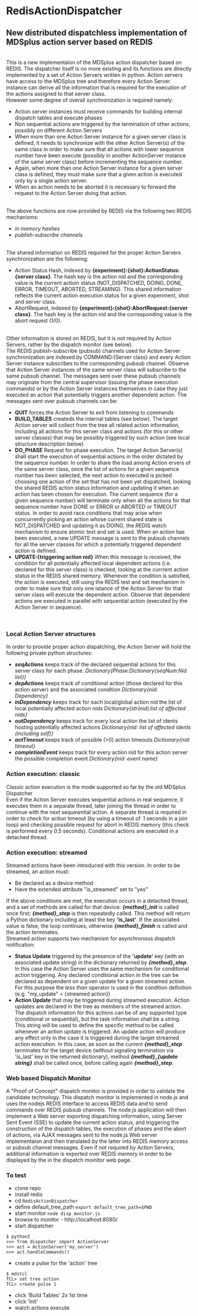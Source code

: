 RedisActionDispatcher
===
New distributed dispatchless implementation of MDSplus action server based on REDIS
---
<br>
This is a new implementaion of the MDSplus action dispatcher based on REDIS. The dispatcher itself is no more existing and its functions are directly implemented by a set of Action Servers written in python. Action servers have access to the MDSplus tree and therefore every Action Server instance can derive all the information that is required for the execution of the actions assigned to that server class. <br> However some degree of overall synchronization is required namely:

  - Action server instances must receive commands for building internal dispatch tables and execute phases
  - Non sequential actions are triggered by the termination of other actions, possibly on different Action Servers
  - When more than one Action Server instance for a given server class is defined, it needs to synchronize with the other Action Server(s) of the same class in order to make sure that all actions with lower sequence number have been execute (possibly in another ActionServer instance of the same server class) before incrementing the sequence number.
  - Again, when more than one Action Server instance for a given server class is defined, they must make sure that a given action is executed only by a single action server. 
  - When an action needs to be aborted it is necessary to forward the request to the Action Server doing that action.
<br>
The above functions are now provided by REDIS via the following two REDIS mechanisms:

- *in memory hashes*
- *publish-subscribe channels*
<br>
The shared information on REDIS required for the proper Action Servers synchronization are the following:

 - Action Status Hash, indexed by **{experiment}:{shot}:ActionStatus:{server class}**. The hash key is the action nid and the corresponding value is the current actioin status (NOT_DISPATCHED, DOING, DONE, ERROR, TIMEOUT, ABORTED, STREAMING). This shared information reflects the current action execution status for a given experiment, shot and server class.  
 - AbortRequest, indexed by **{experiment}:{shot}:AbortRequest:{server class}**. The hash key is the action nid and the corresponding value is the abort request (1/0).
<br>
Other information is stored on REDIS, but it is not required by Action Servers, rather by the dispatch monitor (see below).
<br>
The REDIS publish-subscribe (pubsub) channels used for Action Server synchronization are indexed by COMMAND:{Server class} and every Action Server instance subscribes to the corresponding pubsub channel. Observe that Action Server instances of the same server class will subscribe to the same pubsub channel. The messages sent over these pubsub channels may originate from the central supervisor (issuing the phase execution commands) or by the Action Server instances themselves in case they just executed an action that potentially triggers another dependent action. The messages sent over pubsub channels can be:

- **QUIT** forces the Action Server to exit from listening to commands
- **BUILD_TABLES** createds the internal tables (see below). The target Action server will collect from the tree all related action information, including all actions for this server class and actions (for this or other server classes) that may be possibly triggered by such action (see local structure description below)
- **DO_PHASE** Request for phase execution. The target Action Server(s) shall start the execution of sequential actions in the order dictated by the sequence number. In order to share the load among Action ervers of the same server class, once the list of actions for a given sequence number has been selected, the next action to executed is picked choosing one action of the set that has not been yet dispatched, looking the shared REDIS action status information and updating it when an action has been chosen for execution. The current sequence (for a given sequence number) will terminate only when all the actions for that sequence number have DONE or ERROR or ABORTED or TIMEOUT status. In order to avoid race conditions that may arise when concurrently picking an action whose current shared state is NOT_DISPATCHED and updating it as DOING, the REDIS watch mechanism to ensure atomic test and set is used. When an action has been executed, a new UPDATE message is sent to the pubsub channels for all the server classes for which a potentially triggered dependent action is defined.
- **UPDATE:{triggering action nid}** When this message is received, the condition for all potentially affected local dependent actions (i.e. declared for this server class) is checked, looking at the currrent action status in the REDIS shared memory. Whenever the condition is satisfied, the action is executed, still using the REDIS test and set mechanism in order to make sure that only one istance of the Action Server for that server class will execute the dependent action. Observe that dependent actions are executed in parallel with sequential action (executed by the Action Server in sequence).
<br>  

### Local Action Server structures
In order to provide proper action dispatching, the Action Server will hold the following private python structures:
 - ***seqActions*** keeps track of the declared sequential actions for this server class for each phase. *Dictionary{Phase:Dictionary{seqNum:Nid list}}*
 - ***depActions*** keeps track of conditional action (those declared for this action server) and the associated condition  *Dictionary{nid: Dependency}*
 - ***inDependency*** keeps track for each local/global action nid the list of local potentially affected action nids
    *Dictionary{str(nid):list of affected nids}*
- ***outDependency*** keeps track for every local action the list of idents hosting potentially affected actions
*Dictionary{nid: list of affected idents (including self)}*
- ***actTimeout*** keeps track of possible (>0) action timeouts *Dictionary{nid: timeout}*
- ***completionEvent*** keeps track for every action nid for this action server the possible completion event *Dictionary{nid: event name}*

### Action execution: classic

Classic action execution is the mode supported so far by the old MDSplus Dispatcher
<br>
Even if the Action Server executes sequential actions in real sequence, it executes them in a separate thread, later joining the thread in order to continue with the next sequewntial action. A separate thread is required in order to check for action timeout (by using a timeout of .1 seconds in a join loop) and checking possible request for abort in REDIS memory (this check is performed every 0.5 seconds). Conditional actions are executed in a detached thread.

### Action execution: streamed

Streamed actions have been introduced with this version. In order to be streamed, an action must:

- Be declared as a device method
- Have the extended attribute "is_streamed" set to "yes"

If the above conditions are met, the execution occurs in a detached thread, and a set of methods are called for that device:
 ***{method}_init*** is called once first;  ***{method}_step*** is then repeatedly called. This method will return a Python dictionary including at least the key **'is_last'**. If the associated value is false, the loop continues, otherwise ***{method}_finish*** is called and the action terminates. 
 <br>
 Streamed action supports two mechanism for asynchronous dispatch notification:
 
 - **Status Update** triggered by the presence of the **'update'** key (with an associated update string) in the dictionary returned by ***{method}_step***. In this case the Action Server uses the same mechanism for conditional action triggering. Any declared conditional action in the tree can be declared as dependent on a given update for a given streamed action. For this purpose the *less than* operator is used in the condition definition (e.g. "my_update" \< {streamed action}) 
 - **Action Update** that may be triggered during streamed execution. Action updates are declared in the tree as members of the streamed action. The dispatch information for this actions can be of any supported type (conditional or sequential), but the task information shall be a string. This string will be used to define the specific method to be called whenever an action update is triggered. An update action will produce any effect only in the case it is triggered during the target streamed action execution. In this case, as soon as the current ***{method}_step*** terminates for the target device (without signaling termination via 'is_last' key in the returned dictionary), method ***{method}_{update string}*** shall be called once, before calling again ***{method}_step***.

### Web based Dispatch Monitor

A "Proof of Concept" dispatch monitor is provided in order to validate the candidate technology. This dispatch monitor is implemented in node.js and uses the nodejs REDIS interface to access REDIS data and to send commands over REDIS pubsub channels. The node.js application will then implement a Web server exporting dispatching information, using Server Sent Event (SSE) to update the current action status, and triggering the construction of the dispatch tables, the execution of phases and the abort of actions, via AJAX messages sent to the node.js Web server implementaion and then translated by the latter into REDIS memory access or pubsub channel messages. 
Even if not required by Action Servers, additional information is exported over REDIS memory in order to be displayed by the in the dispatch moinitor web page.

### To test

 - clone repo
 - install redis
 - cd `RedisActionDispatcher`
 - define default_tree_path 
   `export default_tree_path=$PWD`
 - start monitor
   `node disp_monitor.js`
 - browse to monitor - http://localhost:8080/
 - start dispatcher
```
$ python3
>>> from dispatcher import ActionServer
>>> act = ActionServer('my_server')
>>> act.handleCommands()
```
 - create a pulse for the 'action' tree
```
$ mdstcl 
TCL> set tree action
TCL> create pulse 1
```
 - click 'Build Tables' 2x 1st time
 - click 'Init'
 - watch actions execute
